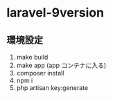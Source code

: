 # laravel-9version

## 環境設定

1. make build
2. make app (app コンテナに入る)
3. composer install
4. npm i
5. php artisan key:generate
